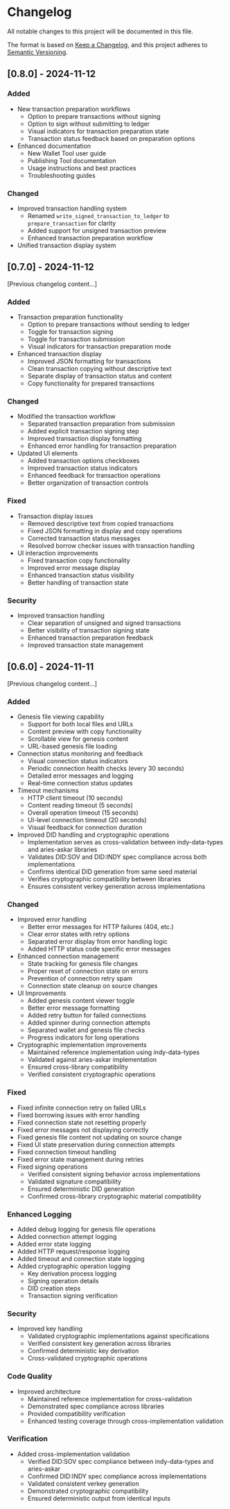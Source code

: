 # Changelog

All notable changes to this project will be documented in this file.

The format is based on [Keep a Changelog](https://keepachangelog.com/en/1.0.0/),
and this project adheres to [Semantic Versioning](https://semver.org/spec/v2.0.0.html).

## [0.8.0] - 2024-11-12

### Added

- New transaction preparation workflows
    - Option to prepare transactions without signing
    - Option to sign without submitting to ledger
    - Visual indicators for transaction preparation state
    - Transaction status feedback based on preparation options
- Enhanced documentation
    - New Wallet Tool user guide
    - Publishing Tool documentation
    - Usage instructions and best practices
    - Troubleshooting guides

### Changed

- Improved transaction handling system
    - Renamed `write_signed_transaction_to_ledger` to `prepare_transaction` for clarity
    - Added support for unsigned transaction preview
    - Enhanced transaction preparation workflow
- Unified transaction display system

## [0.7.0] - 2024-11-12

[Previous changelog content...]

### Added

- Transaction preparation functionality
    - Option to prepare transactions without sending to ledger
    - Toggle for transaction signing
    - Toggle for transaction submission
    - Visual indicators for transaction preparation mode
- Enhanced transaction display
    - Improved JSON formatting for transactions
    - Clean transaction copying without descriptive text
    - Separate display of transaction status and content
    - Copy functionality for prepared transactions

### Changed

- Modified the transaction workflow
    - Separated transaction preparation from submission
    - Added explicit transaction signing step
    - Improved transaction display formatting
    - Enhanced error handling for transaction preparation
- Updated UI elements
    - Added transaction options checkboxes
    - Improved transaction status indicators
    - Enhanced feedback for transaction operations
    - Better organization of transaction controls

### Fixed

- Transaction display issues
    - Removed descriptive text from copied transactions
    - Fixed JSON formatting in display and copy operations
    - Corrected transaction status messages
    - Resolved borrow checker issues with transaction handling
- UI interaction improvements
    - Fixed transaction copy functionality
    - Improved error message display
    - Enhanced transaction status visibility
    - Better handling of transaction state

### Security

- Improved transaction handling
    - Clear separation of unsigned and signed transactions
    - Better visibility of transaction signing state
    - Enhanced transaction preparation feedback
    - Improved transaction state management

## [0.6.0] - 2024-11-11

[Previous changelog content...]

### Added

- Genesis file viewing capability
    - Support for both local files and URLs
    - Content preview with copy functionality
    - Scrollable view for genesis content
    - URL-based genesis file loading
- Connection status monitoring and feedback
    - Visual connection status indicators
    - Periodic connection health checks (every 30 seconds)
    - Detailed error messages and logging
    - Real-time connection status updates
- Timeout mechanisms
    - HTTP client timeout (10 seconds)
    - Content reading timeout (5 seconds)
    - Overall operation timeout (15 seconds)
    - UI-level connection timeout (20 seconds)
    - Visual feedback for connection duration
- Improved DID handling and cryptographic operations
    - Implementation serves as cross-validation between indy-data-types and aries-askar libraries
    - Validates DID:SOV and DID:INDY spec compliance across both implementations
    - Confirms identical DID generation from same seed material
    - Verifies cryptographic compatibility between libraries
    - Ensures consistent verkey generation across implementations

### Changed

- Improved error handling
    - Better error messages for HTTP failures (404, etc.)
    - Clear error states with retry options
    - Separated error display from error handling logic
    - Added HTTP status code specific error messages
- Enhanced connection management
    - State tracking for genesis file changes
    - Proper reset of connection state on errors
    - Prevention of connection retry spam
    - Connection state cleanup on source changes
- UI Improvements
    - Added genesis content viewer toggle
    - Better error message formatting
    - Added retry button for failed connections
    - Added spinner during connection attempts
    - Separated wallet and genesis file checks
    - Progress indicators for long operations
- Cryptographic implementation improvements
    - Maintained reference implementation using indy-data-types
    - Validated against aries-askar implementation
    - Ensured cross-library compatibility
    - Verified consistent cryptographic operations

### Fixed

- Fixed infinite connection retry on failed URLs
- Fixed borrowing issues with error handling
- Fixed connection state not resetting properly
- Fixed error messages not displaying correctly
- Fixed genesis file content not updating on source change
- Fixed UI state preservation during connection attempts
- Fixed connection timeout handling
- Fixed error state management during retries
- Fixed signing operations
    - Verified consistent signing behavior across implementations
    - Validated signature compatibility
    - Ensured deterministic DID generation
    - Confirmed cross-library cryptographic material compatibility

### Enhanced Logging

- Added debug logging for genesis file operations
- Added connection attempt logging
- Added error state logging
- Added HTTP request/response logging
- Added timeout and connection state logging
- Added cryptographic operation logging
    - Key derivation process logging
    - Signing operation details
    - DID creation steps
    - Transaction signing verification

### Security

- Improved key handling
    - Validated cryptographic implementations against specifications
    - Verified consistent key generation across libraries
    - Confirmed deterministic key derivation
    - Cross-validated cryptographic operations

### Code Quality

- Improved architecture
    - Maintained reference implementation for cross-validation
    - Demonstrated spec compliance across libraries
    - Provided compatibility verification
    - Enhanced testing coverage through cross-implementation validation

### Verification

- Added cross-implementation validation
    - Verified DID:SOV spec compliance between indy-data-types and aries-askar
    - Confirmed DID:INDY spec compliance across implementations
    - Validated consistent verkey generation
    - Demonstrated cryptographic compatibility
    - Ensured deterministic output from identical inputs